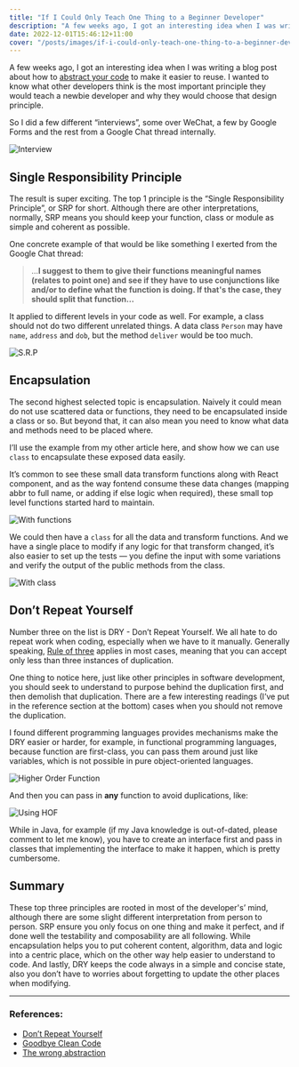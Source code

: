```yaml
---
title: "If I Could Only Teach One Thing to a Beginner Developer"
description: "A few weeks ago, I got an interesting idea when I was writing a blog post about how to abstract your code to make it easier to reuse..."
date: 2022-12-01T15:46:12+11:00
cover: "/posts/images/if-i-could-only-teach-one-thing-to-a-beginner-developer/cover.png"
---
```


A few weeks ago, I got an interesting idea when I was writing a blog post about how to [abstract your code](https://itnext.io/how-to-write-more-reusable-code-73f936283eff) to make it easier to reuse. I wanted to know what other developers think is the most important principle they would teach a newbie developer and why they would choose that design principle.

So I did a few different “interviews”, some over WeChat, a few by Google Forms and the rest from a Google Chat thread internally. 

![Interview](/posts/images/if-i-could-only-teach-one-thing-to-a-beginner-developer/interview.png)

## Single Responsibility Principle

The result is super exciting. The top 1 principle is the “Single Responsibility Principle”, or SRP for short. Although there are other interpretations, normally, SRP means you should keep your function, class or module as simple and coherent as possible. 

One concrete example of that would be like something I exerted from the Google Chat thread:

> …**I suggest to them to give their functions meaningful names (relates to point one) and see if they have to use conjunctions like and/or to define what the function is doing. If that's the case, they should split that function…**
> 

It applied to different levels in your code as well. For example, a class should not do two different unrelated things. A data class `Person` may have `name`, `address` and `dob`, but the method `deliver` would be too much.

![S.R.P](/posts/images/if-i-could-only-teach-one-thing-to-a-beginner-developer/srp.png)

## Encapsulation

The second highest selected topic is encapsulation. Naively it could mean do not use scattered data or functions, they need to be encapsulated inside a class or so. But beyond that, it can also mean you need to know what data and methods need to be placed where. 

I’ll use the example from my other article here, and show how we can use `class` to encapsulate these exposed data easily.

It’s common to see these small data transform functions along with React component, and as the way fontend consume these data changes (mapping abbr to full name, or adding if else logic when required), these small top level functions started hard to maintain.

![With functions](/posts/images/if-i-could-only-teach-one-thing-to-a-beginner-developer/with-functions.png)

We could then have a `class` for all the data and transform functions. And we have a single place to modify if any logic for that transform changed, it’s also easier to set up the tests — you define the input with some variations and verify the output of the public methods from the class.

![With class](/posts/images/if-i-could-only-teach-one-thing-to-a-beginner-developer/with-class.png)

## Don’t Repeat Yourself

Number three on the list is DRY - Don’t Repeat Yourself. We all hate to do repeat work when coding, especially when we have to it manually. Generally speaking, [Rule of three](https://en.wikipedia.org/wiki/Rule_of_three_(computer_programming)) applies in most cases, meaning that you can accept only less than three instances of duplication. 

One thing to notice here, just like other principles in software development, you should seek to understand to purpose behind the duplication first, and then demolish that duplication. There are a few interesting readings (I’ve put in the reference section at the bottom) cases when you should not remove the duplication.

I found different programming languages provides mechanisms make the DRY easier or harder, for example, in functional programming languages, because function are first-class, you can pass them around just like variables, which is not possible in pure object-oriented languages.

![Higher Order Function](/posts/images/if-i-could-only-teach-one-thing-to-a-beginner-developer/higher-order-func.png)

And then you can pass in **any** function to avoid duplications, like:

![Using HOF](/posts/images/if-i-could-only-teach-one-thing-to-a-beginner-developer/using-hof.png)

While in Java, for example (if my Java knowledge is out-of-dated, please comment to let me know), you have to create an interface first and pass in classes that implementing the interface to make it happen, which is pretty cumbersome. 

## Summary

These top three principles are rooted in most of the developer's’ mind, although there are some slight different interpretation from person to person. SRP ensure you only focus on one thing and make it perfect, and if done well the testability and composability are all following. While encapsulation helps you to put coherent content, algorithm, data and logic into a centric place, which on the other way help easier to understand to code. And lastly, DRY keeps the code always in a simple and concise state, also you don’t have to worries about forgetting to update the other places when modifying.

---

### References:

- [Don’t Repeat Yourself](https://www.plutora.com/blog/understanding-the-dry-dont-repeat-yourself-principle)
- [Goodbye Clean Code](https://overreacted.io/goodbye-clean-code/)
- [The wrong abstraction](https://sandimetz.com/blog/2016/1/20/the-wrong-abstraction)
